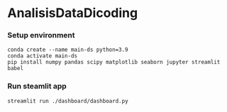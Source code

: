 # AnalisisDataDicoding

### Setup environment
```
conda create --name main-ds python=3.9
conda activate main-ds
pip install numpy pandas scipy matplotlib seaborn jupyter streamlit babel
```

### Run steamlit app
```bash
streamlit run ./dashboard/dashboard.py
```

